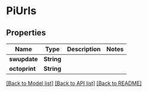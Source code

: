# PiUrls

## Properties

Name | Type | Description | Notes
------------ | ------------- | ------------- | -------------
**swupdate** | **String** |  | 
**octoprint** | **String** |  | 

[[Back to Model list]](../README.md#documentation-for-models) [[Back to API list]](../README.md#documentation-for-api-endpoints) [[Back to README]](../README.md)


